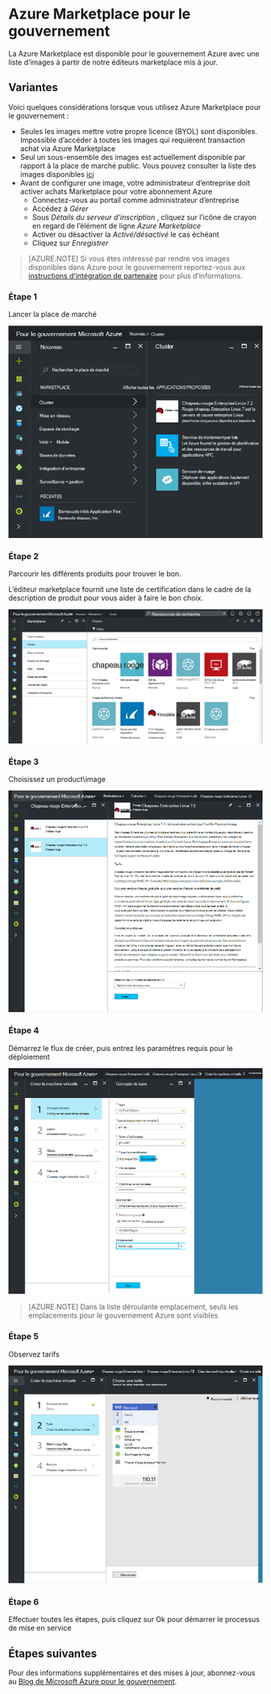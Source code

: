  <properties
    pageTitle="Documentation pour le gouvernement Azure | Microsoft Azure"
    description="Cela fournit une comparaison des fonctionnalités et des conseils sur le développement d’applications pour le gouvernement Azure."
    services="Azure-Government"
    cloud="gov"
    documentationCenter=""
    authors="VybavaRamadoss"
    manager="asimm"
    editor=""/>

<tags   ms.service="multiple"
    ms.devlang="na"
    ms.topic="article"
    ms.tgt_pltfrm="na"
    ms.workload="azure-government"
    ms.date="10/20/2016"
    ms.author="zakramer;vybavar"/>


# <a name="azure-marketplace-for-government"></a>Azure Marketplace pour le gouvernement
La Azure Marketplace est disponible pour le gouvernement Azure avec une liste d’images à partir de notre éditeurs marketplace mis à jour. 

## <a name="variations"></a>Variantes
Voici quelques considérations lorsque vous utilisez Azure Marketplace pour le gouvernement :

- Seules les images mettre votre propre licence (BYOL) sont disponibles. Impossible d’accéder à toutes les images qui requièrent transaction achat via Azure Marketplace
- Seul un sous-ensemble des images est actuellement disponible par rapport à la place de marché public. Vous pouvez consulter la liste des images disponibles [ici](../azure-government-image-gallery.md) 
- Avant de configurer une image, votre administrateur d’entreprise doit activer achats Marketplace pour votre abonnement Azure
  - Connectez-vous au portail comme administrateur d’entreprise
  - Accédez à *Gérer*
  - Sous *Détails du serveur d’inscription* , cliquez sur l’icône de crayon en regard de l’élément de ligne *Azure Marketplace*
  - Activer ou désactiver la *Activé/désactivé* le cas échéant
  - Cliquez sur *Enregistrer*


>[AZURE.NOTE] Si vous êtes intéressé par rendre vos images disponibles dans Azure pour le gouvernement reportez-vous aux [instructions d’intégration de partenaire](documentation-government-manage-marketplace-partners.md) pour plus d’informations.

### <a name="step-1"></a>Étape 1
Lancer la place de marché

![texte de remplacement](./media/government-manage-marketplace-launch.png)  

### <a name="step-2"></a>Étape 2
Parcourir les différents produits pour trouver le bon.

L’éditeur marketplace fournit une liste de certification dans le cadre de la description de produit pour vous aider à faire le bon choix. 

![texte de remplacement](./media/government-manage-marketplace-service.png)

### <a name="step-3"></a>Étape 3
Choisissez un product\image

![texte de remplacement](./media/government-manage-marketplace-image.png)

### <a name="step-4"></a>Étape 4
Démarrez le flux de créer, puis entrez les paramètres requis pour le déploiement

![texte de remplacement](./media/government-manage-marketplace-deployment.png)

>[AZURE.NOTE] Dans la liste déroulante emplacement, seuls les emplacements pour le gouvernement Azure sont visibles

### <a name="step-5"></a>Étape 5
Observez tarifs

![texte de remplacement](./media/government-manage-marketplace-pricing.png)

### <a name="step-6"></a>Étape 6
Effectuer toutes les étapes, puis cliquez sur Ok pour démarrer le processus de mise en service

## <a name="next-steps"></a>Étapes suivantes

Pour des informations supplémentaires et des mises à jour, abonnez-vous au [Blog de Microsoft Azure pour le gouvernement](https://blogs.msdn.microsoft.com/azuregov/).
